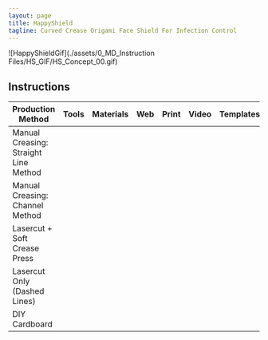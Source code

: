 ```yaml
---
layout: page
title: HappyShield
tagline: Curved Crease Origami Face Shield For Infection Control
---
```



![HappyShieldGif](./assets/0_MD_Instruction Files/HS_GIF/HS_Concept_00.gif)

## Instructions

| Production Method                     | Tools | Materials | Web                                                                                                                          | Print | Video | Templates |
|---------------------------------------|-------|-----------|------------------------------------------------------------------------------------------------------------------------------|-------|-------|-----------|
| Manual Creasing: Straight Line Method |       |           | [<i class="em em-iphone" aria-role="presentation" aria-label="MOBILE PHONE"></i>](./pages/manual-creasing-straight-line/en/)       |       |       |           |
| Manual Creasing: Channel Method       |       |           | [<i class="em em-iphone" aria-role="presentation" aria-label="MOBILE PHONE"></i>](./pages/manual-creasing-channel/en/) |       |       |           |
| Lasercut + Soft Crease Press          |       |           |                                                                                                                              |       |       |           |
| Lasercut Only (Dashed Lines)          |       |           |                                                                                                                              |       |       |           |
| DIY Cardboard                         |       |           |                                                                                                                              |       |       |           |